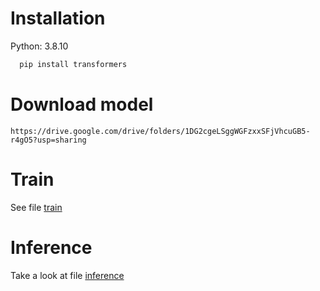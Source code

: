 # Installation
Python: 3.8.10
```python
  pip install transformers
```

# Download model
```
https://drive.google.com/drive/folders/1DG2cgeLSggWGFzxxSFjVhcuGB5-r4gO5?usp=sharing
```

# Train
See file [train](./notebooks/train.ipynb)

# Inference
Take a look at file [inference](./notebooks/inference.ipynb)

